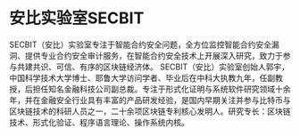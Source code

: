 # 

# 安比实验室SECBIT


SECBIT（安⽐）实验室专注于智能合约安全问题，全⽅位监控智能合约安全漏洞、提供专业合约安全审计服务，在智能合约安全技术上开展深⼊研究，致⼒于参与共建共识、可信、有序的区块链经济体。
SECBIT（安⽐）实验室创始⼈郭宇，中国科学技术⼤学博⼠、耶鲁⼤学访问学者、毕业后在中科⼤执教九年，任副教授，后担任知名⾦融科技公司副总裁。专注于形式化证明与系统软件研究领域⼗余年，并在⾦融安全⾏业具有丰富的产品研发经验，是国内早期关注并参与⽐特币与区块链技术的科研⼈员之⼀，⼆⼗余项区块链专利核⼼发明⼈。研究专⻓：区块链技术、形式化验证、程序语⾔理论、操作系统内核。

